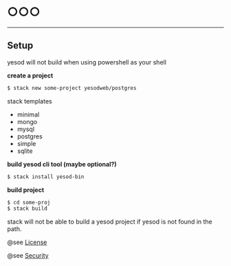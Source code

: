 # ○○○ #

----------------------------------------------------------------------

## Setup ##

yesod will not build when using powershell as your shell

**create a project**

```sh
$ stack new some-project yesodweb/postgres
```

stack templates

- minimal
- mongo
- mysql
- postgres
- simple
- sqlite

**build yesod cli tool (maybe optional?)**

```sh
$ stack install yesod-bin
```

**build project**

```sh
$ cd some-proj
$ stack build
```

stack will not be able to build a yesod project if yesod is not found in the path.

@see [License](./dev/LICENSE.md)

@see [Security](./dev/SECURITY.md)

